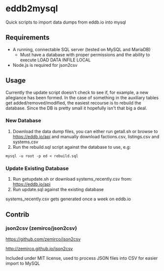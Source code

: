 # eddb2mysql

Quick scripts to import data dumps from eddb.io into mysql

## Requirements

- A running, connectable SQL server (tested on MySQL and MariaDB)
  - Must have a database with proper permissions and the ability to execute LOAD DATA INFILE LOCAL
- Node.js is required for json2csv

## Usage

Currently the update script doesn't check to see if, for example, a new allegiance has been formed.  In the case of something in the auxiliary tables get added/removed/modified, the easiest recourse is to rebuild the database.  Since the DB is pretty small it hopefully isn't that big a deal.

### New Database

1. Download the data dump files, you can either run getall.sh or browse to https://eddb.io/api and manually download factions.csv, listings.csv and systems.csv
2. Run the rebuild.sql script against the database to use, e.g:

`mysql -u root -p ed < rebuild.sql`

### Update Existing Database

1. Run getupdate.sh or download systems_recently.csv from: https://eddb.io/api
2. Run update.sql against the existing database

systems_recently.csv gets generated once a week on eddb.io

## Contrib
### json2csv (zemirco/json2csv)

https://github.com/zemirco/json2csv

http://zemirco.github.io/json2csv

Included under MIT license, used to process JSON files into CSV for easier import to MySQL
